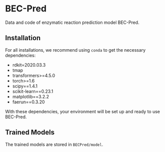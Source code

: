 # BEC-Pred
Data and code of enzymatic reaction prediction model BEC-Pred.

## Installation
For all installations, we recommend using `conda` to get the necessary dependencies:

- rdkit=2020.03.3
- tmap
- transformers>=4.5.0
- torch>=1.6
- scipy==1.4.1
- scikit-learn==0.23.1
- matplotlib==3.2.2
- faerun==0.3.20

With these dependencies, your environment will be set up and ready to use BEC-Pred.

## Trained Models

The trained models are stored in `BECPred/model`.
